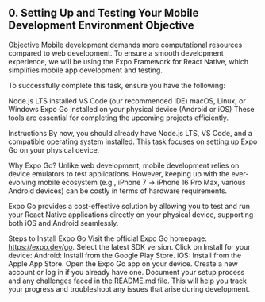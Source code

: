 ## 0. Setting Up and Testing Your Mobile Development Environment Objective

Objective
Mobile development demands more computational resources compared to web development. To ensure a smooth development experience, we will be using the Expo Framework for React Native, which simplifies mobile app development and testing.

To successfully complete this task, ensure you have the following:

Node.js LTS installed
VS Code (our recommended IDE)
macOS, Linux, or Windows
Expo Go installed on your physical device (Android or iOS)
These tools are essential for completing the upcoming projects efficiently.

Instructions
By now, you should already have Node.js LTS, VS Code, and a compatible operating system installed. This task focuses on setting up Expo Go on your physical device.

Why Expo Go?
Unlike web development, mobile development relies on device emulators to test applications. However, keeping up with the ever-evolving mobile ecosystem (e.g., iPhone 7 → iPhone 16 Pro Max, various Android devices) can be costly in terms of hardware requirements.

Expo Go provides a cost-effective solution by allowing you to test and run your React Native applications directly on your physical device, supporting both iOS and Android seamlessly.

Steps to Install Expo Go
Visit the official Expo Go homepage: https://expo.dev/go.
Select the latest SDK version.
Click on Install for your device:
Android: Install from the Google Play Store.
iOS: Install from the Apple App Store.
Open the Expo Go app on your device.
Create a new account or log in if you already have one.
Document your setup process and any challenges faced in the README.md file. This will help you track your progress and troubleshoot any issues that arise during development.